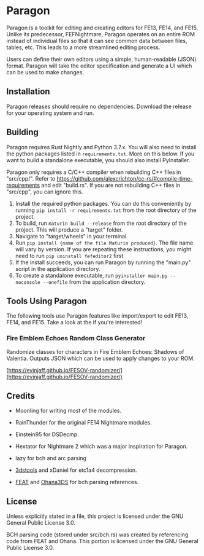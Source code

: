 # Paragon
Paragon is a toolkit for editing and creating editors for FE13, FE14, and FE15. Unlike its predecessor, FEFNightmare, Paragon operates on an entire ROM instead of individual files so that it can see common data between files, tables, etc. This leads to a more streamlined editing process.

Users can define their own editors using a simple, human-readable (JSON) format. Paragon will take the editor specification and generate a UI which can be used to make changes.

## Installation
Paragon releases should require no dependencies. Download the release for your operating system and run.

## Building
Paragon requires Rust Nightly and Python 3.7.x. You will also need to install the python packages listed in `requirements.txt`. More on this below. If you want to build a standalone executable, you should also install PyInstaller.

Paragon only requires a C/C++ compiler when rebuilding C++ files in "src/cpp/". Refer to https://github.com/alexcrichton/cc-rs/#compile-time-requirements and edit "build.rs". If you are not rebuilding C++ files in "src/cpp", you can ignore this.

1. Install the required python packages. You can do this conveniently by running `pip install -r requirements.txt` from the root directory of the project.
2. To build, run `maturin build --release` from the root directory of the project. This will produce a "target" folder.
3. Navigate to "target/wheels" in your terminal.
4. Run `pip install {name of the file Maturin produced}`. The file name will vary by version. If you are repeating these instructions, you might need to run `pip uninstall fefeditor2` first.
5. If the install succeeds, you can run Paragon by running the "main.py" script in the application directory.
6. To create a standalone executable, run `pyinstaller main.py --noconsole --onefile` from the application directory.

## Tools Using Paragon
The following tools use Paragon features like import/export to edit FE13, FE14, and FE15. Take a look at the if you're interested!

### Fire Emblem Echoes Random Class Generator
Randomize classes for characters in Fire Emblem Echoes: Shadows of Valentia. Outputs JSON which can be used to apply changes to your ROM.

[https://evinjaff.github.io/FESOV-randomizer/](https://evinjaff.github.io/FESOV-randomizer/)

## Credits
* Moonling for writing most of the modules.
* RainThunder for the original FE14 Nightmare modules.
* Einstein95 for DSDecmp.
* Hextator for Nightmare 2 which was a major inspiration for Paragon.
* lazy for bch and arc parsing

* [3dstools](https://github.com/ObsidianX/3dstools) and xDaniel for etc1a4 decompression.
* [FEAT](https://github.com/SciresM/FEAT) and [Ohana3DS](https://github.com/gdkchan/Ohana3DS-Rebirth) for bch parsing references.

## License
Unless explicitly stated in a file, this project is licensed under the GNU General Public License 3.0.

BCH parsing code (stored under src/bch.rs) was created by referencing code from FEAT and Ohana. This portion is licensed under the GNU General Public License 3.0.

